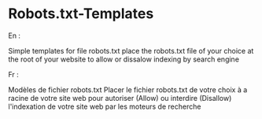 # Robots.txt-Templates
En :

Simple templates for file robots.txt
place the robots.txt file of your choice at the root of your website
to allow or dissalow indexing by search engine


Fr :

Modèles de fichier robots.txt
Placer le fichier robots.txt de votre choix à a racine de votre site web
pour autoriser (Allow) ou interdire (Disallow) l'indexation de votre site web par
les moteurs de recherche
